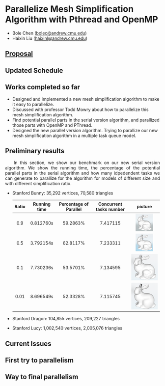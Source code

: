 # Parallelize Mesh Simplification Algorithm with Pthread and OpenMP

- Bole Chen (bolec@andrew.cmu.edu)
- Haixin Liu (haixinl@andrew.cmu.edu)

## [Proposal](./index)

## Updated Schedule

## Works completed so far
- Designed and implemented a new mesh simplification algorithm to make it easy to parallelize.
- Discussed with professor Todd Mowry about how to parallelize this mesh simplification algorithm.
- Find potential parallel parts in the serial version algorithm, and parallized those parts with OpenMP and PThread.
- Designed the new parallel version algorithm. Trying to parallize our new mesh simplification algorithm in a multiple task queue model.

## Preliminary results
<p align="justify">&emsp;&emsp;In this section, we show our benchmark on our new serial version algorithm. We show the running time, the percentage of the potential parallel parts in the serial algorithm and how many idpedendent tasks we can generate to parallize for the algorithm for models of different size and with different simplification ratio.</p>

- Stanford Bunny: 35,292 vertices, 70,580 triangles

  | Ratio | Running time | Percentage of Parallel | Concurrent tasks number | picture                 |
  | :---: | :----------: | :--------------------: | :---------------------: | :---------------------: |
  | 0.9   | 0.812760s    | 59.2863%               | 7.417115                | ![](image/Bunny0_9.png) |
  | 0.5   | 3.792154s    | 62.8117%               | 7.233311                | ![](image/Bunny0_5.png) | 
  | 0.1   | 7.730236s    | 53.5701%               | 7.134595                | ![](image/Bunny0_1.png) |
  | 0.01  | 8.696549s    | 52.3328%               | 7.115745                | ![](image/Bunny1_1.png) |
  
- Stanford Dragon: 104,855 vertices, 209,227 triangles

- Stanford Lucy: 1,002,540 vertices, 2,005,076 triangles

## Current Issues

## First try to parallelism

## Way to final parallelism

